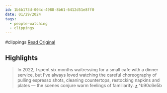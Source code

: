 ```yaml
---
id: 1b6b173d-004c-4988-8b61-6412d51e8ff0
date: 01/29/2024
tags:
  - people-watching
  - clippings
---
```


#clippings
[Read Original](https://footnotesfromsam.substack.com/p/five-things-2-in-the-company-of-strangers?isFreemail=true&post_id=140917935&publication_id=25289&r=73ui&triggerShare=true)

## Highlights

> In 2022, I spent six months waitressing for a small cafe with a dinner service, but I’ve always loved watching the careful choreography of pulling espresso shots, cleaning countertops, restocking napkins and plates — the scenes conjure warm feelings of familiarity. [⤴️](https://omnivore.app/me/1-five-things-2-in-the-company-of-strangers-by-sam-cheh-18d530b6042#b90c6e5b-9d44-446c-a4d2-7d4b9f177733)  ^b90c6e5b

